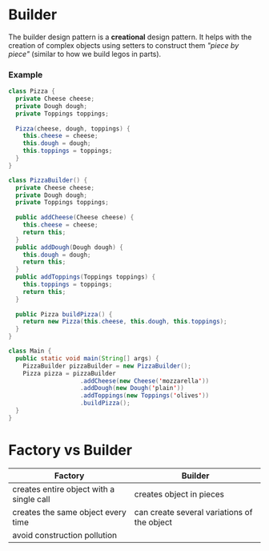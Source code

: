 # Builder

The builder design pattern is a __creational__ design pattern. It helps with the creation of complex objects using setters to construct them *"piece by piece"* (similar to how we build legos in parts).

### Example

``` Java
class Pizza {
  private Cheese cheese;
  private Dough dough;
  private Toppings toppings;
  
  Pizza(cheese, dough, toppings) {
    this.cheese = cheese;
    this.dough = dough;
    this.toppings = toppings;
  }
}

class PizzaBuilder() {
  private Cheese cheese;
  private Dough dough;
  private Toppings toppings;
  
  public addCheese(Cheese cheese) { 
    this.cheese = cheese;
    return this;
  }
  public addDough(Dough dough) { 
    this.dough = dough;
    return this;
  }
  public addToppings(Toppings toppings) { 
    this.toppings = toppings;
    return this;
  }
  
  public Pizza buildPizza() {
    return new Pizza(this.cheese, this.dough, this.toppings);
  }
}

class Main {
  public static void main(String[] args) {
    PizzaBuilder pizzaBuilder = new PizzaBuilder();
    Pizza pizza = pizzaBuilder
                    .addCheese(new Cheese('mozzarella'))
                    .addDough(new Dough('plain'))
                    .addToppings(new Toppings('olives'))
                    .buildPizza();
  }
}

```

# Factory vs Builder

|  Factory | Builder |
|  ------ | ------ |
|  creates entire object with a single call | creates object in pieces |
|  creates the same object every time | can create several variations of the object |
|  avoid construction pollution |  |